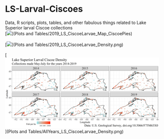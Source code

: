 # LS-Larval-Ciscoes
Data, R scripts, plots, tables, and other fabulous things related to Lake Superior larval Ciscoe collections
<br>
[<img src="Plots and Tables/2019_LS_CiscoeLarvae_Map_CiscoePies?raw=true"/>](Plots and Tables/2019_LS_CiscoeLarvae_Map_CiscoePies) 
<br>
<br>
[<img src="Plots and Tables/2019_LS_CiscoeLarvae_Densityy.png?raw=true"/>](Plots and Tables/2019_LS_CiscoeLarvae_Density.png) 
<br>
<br>
[<img src="Plots and Tables/AllYears_LS_CiscoeLarvae_Density.png?raw=true"/>](Plots and Tables/AllYears_LS_CiscoeLarvae_Density.png) 
<br>
